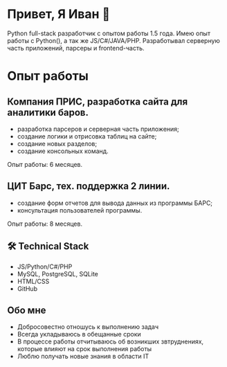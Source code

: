 # Привет, Я Иван 👋
Python full-stack разработчик c опытом работы 1.5 года. Имею опыт работы с Python(), а так же JS/C#/JAVA/PHP.
Разработывал серверную часть приложений, парсеры и frontend-часть.

# Опыт работы
## Компания ПРИС, разработка сайта для аналитики баров.
- разработка парсеров и серверная часть приложения;
- создание логики и отрисовка таблиц на сайте;
- создание новых разделов;
- создание консольных команд.
  
Опыт работы: 6 месяцев. 

## ЦИТ Барс, тех. поддержка 2 линии. 
- cоздание форм отчетов для вывода данных из программы БАРС;
- консультация пользователей программы.

Опыт работы: 8 месяцев.

## 🛠 Technical Stack
*   JS/Python/C#/PHP
*   MySQL, PostgreSQL, SQLite
*   HTML/CSS
*   GitHub

## Обо мне

* Добросовестно отношусь к выполнению задач
* Всегда укладываюсь в обещанные сроки
* В процессе работы отчитываюсь об возникших звтруднениях, которые влияют на срок выполнения работы
* Люблю получать новые знания в области IT
